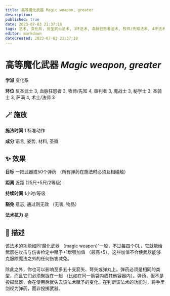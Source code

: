 ```yaml
---
title: 高等魔化武器 Magic weapon, greater
description: 
published: true
date: 2023-07-03 21:37:18
tags: 法术, 变化系, 反圣武士法术, 3环法术, 血脉狂怒者法术, 牧师/先知法术, 4环法术, 审判者法术, 魔战士法术, 秘学士法术, 圣骑士法术, 萨满法术, 术士/法师法术
editor: markdown
dateCreated: 2023-07-03 21:37:18
---
```


# **高等魔化武器** *Magic weapon, greater*

**学派** 变化系 

**环位** 反圣武士 3, 血脉狂怒者 3, 牧师/先知 4, 审判者 3, 魔战士 3, 秘学士 3, 圣骑士 3, 萨满 4, 术士/法师 3

## 🪄 施放

**施法时间** 1 标准动作

**成分** 语言, 姿势, 材料, 圣徽

## ✨ 效果 

**目标** 一把武器或50个弹药 （所有弹药在施法时必须互相碰触） 

**距离** 近距 (25尺+5尺/2等级)  

**持续时间** 1小时/等级 

**豁免** 意志, 通过则无效 （无害, 物品）

**法术抗力** 是

## 📖 描述

该法术的功能如同‘魔化武器 （magic weapon）’一般，不过每四个CL，它就能给武器在攻击与伤害检定中赋予+1增强加值 （最高+5）。这些加值不会使武器能够克服除魔法之外的任何伤害减免。

除此之外，你也可以影响至多五十支箭矢、弩矢或弹丸上。弹药必须是相同的类型，而且它们必须聚拢在一起 （比如在同一箭袋内或其他容器内）。弹药，但不是投掷武器，会在使用后就失去该法术赋予的变化。在判断该法术的功能时，将手里剑视为弹药，而非投掷武器。
    